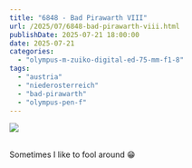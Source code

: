 ```yaml
---
title: "6848 - Bad Pirawarth VIII"
url: /2025/07/6848-bad-pirawarth-viii.html
publishDate: 2025-07-21 18:00:00
date: 2025-07-21
categories:
  - "olympus-m-zuiko-digital-ed-75-mm-f1-8"
tags:
  - "austria"
  - "niederosterreich"
  - "bad-pirawarth"
  - "olympus-pen-f"
---
```

<div class="container">
<div class="center"><a target="_blank" href="https://d25zfm9zpd7gm5.cloudfront.net/1200x1200/2021/20210307_145730_lr.jpg"><img class="webfeedsFeaturedVisual" src="https://d25zfm9zpd7gm5.cloudfront.net/0600x0600/2021/20210307_145730_lr.jpg" /></a></div>
</div>
<br />

Sometimes I like to fool around :grin:
